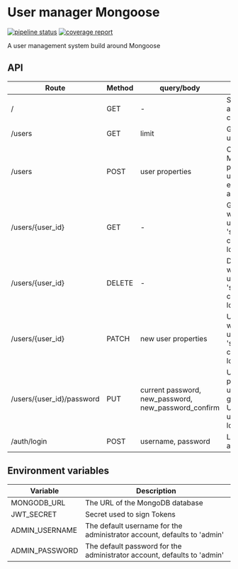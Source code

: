 # User manager Mongoose

[![pipeline status](https://gitlab.com/moreillon_ci/user_manager_mongoose/badges/master/pipeline.svg)](https://gitlab.com/moreillon_ci/user_manager_mongoose/-/commits/master) [![coverage report](https://gitlab.com/moreillon_ci/user_manager_mongoose/badges/master/coverage.svg)](https://gitlab.com/moreillon_ci/user_manager_mongoose/-/commits/master)

A user management system build around Mongoose

## API
| Route | Method | query/body | Description |
| --- | --- | --- | --- |
| / | GET | - | Show application configuration |
| /users | GET | limit | Get the list of users |
| /users | POST | user properties | Creates a user. Mandatory properties are username (or email_address) and password |
| /users/{user_id} | GET | - | Get the user with the given user ID. Use 'self' for user currently logged in |
| /users/{user_id} | DELETE | - | Delete user with the given user ID. Use 'self' for user currently logged in |
| /users/{user_id} | PATCH | new user properties | Update user with the given user ID. Use 'self' for user currently logged in |
| /users/{user_id}/password | PUT | current password, new_password, new_password_confirm | Update the password of user with the given user ID. Use 'self' for user currently logged in |
| /auth/login | POST | username, password | Login, returns a jwt |

## Environment variables
| Variable  | Description |
| --- | --- |
| MONGODB_URL | The URL of the MongoDB database |
| JWT_SECRET | Secret used to sign Tokens |
| ADMIN_USERNAME | The default username for the administrator account, defaults to 'admin' |
| ADMIN_PASSWORD | The default password for the administrator account, defaults to 'admin' |
